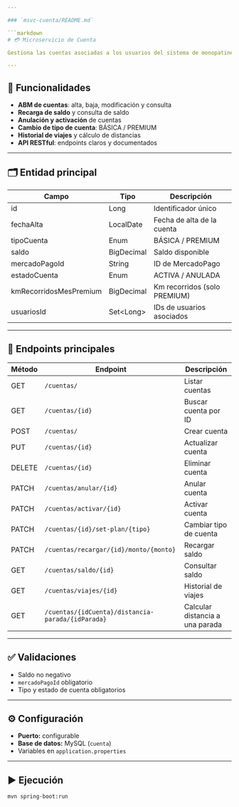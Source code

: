 ```yaml
---

### `msvc-cuenta/README.md`

```markdown
# 💳 Microservicio de Cuenta

Gestiona las cuentas asociadas a los usuarios del sistema de monopatines eléctricos.

---
```


## 🚀 Funcionalidades

- **ABM de cuentas**: alta, baja, modificación y consulta
- **Recarga de saldo** y consulta de saldo
- **Anulación y activación** de cuentas
- **Cambio de tipo de cuenta**: BÁSICA / PREMIUM
- **Historial de viajes** y cálculo de distancias
- **API RESTful**: endpoints claros y documentados

---

## 🗂️ Entidad principal

| Campo                  | Tipo         | Descripción                          |
|------------------------|--------------|--------------------------------------|
| id                     | Long         | Identificador único                  |
| fechaAlta              | LocalDate    | Fecha de alta de la cuenta           |
| tipoCuenta             | Enum         | BÁSICA / PREMIUM                     |
| saldo                  | BigDecimal   | Saldo disponible                     |
| mercadoPagoId          | String       | ID de MercadoPago                    |
| estadoCuenta           | Enum         | ACTIVA / ANULADA                     |
| kmRecorridosMesPremium | BigDecimal   | Km recorridos (solo PREMIUM)         |
| usuariosId             | Set\<Long\>  | IDs de usuarios asociados            |

---

## 📡 Endpoints principales

| Método | Endpoint                                      | Descripción                        |
|--------|-----------------------------------------------|------------------------------------|
| GET    | `/cuentas/`                                   | Listar cuentas                     |
| GET    | `/cuentas/{id}`                               | Buscar cuenta por ID               |
| POST   | `/cuentas/`                                   | Crear cuenta                       |
| PUT    | `/cuentas/{id}`                               | Actualizar cuenta                  |
| DELETE | `/cuentas/{id}`                               | Eliminar cuenta                    |
| PATCH  | `/cuentas/anular/{id}`                        | Anular cuenta                      |
| PATCH  | `/cuentas/activar/{id}`                       | Activar cuenta                     |
| PATCH  | `/cuentas/{id}/set-plan/{tipo}`               | Cambiar tipo de cuenta             |
| PATCH  | `/cuentas/recargar/{id}/monto/{monto}`        | Recargar saldo                     |
| GET    | `/cuentas/saldo/{id}`                         | Consultar saldo                    |
| GET    | `/cuentas/viajes/{id}`                        | Historial de viajes                |
| GET    | `/cuentas/{idCuenta}/distancia-parada/{idParada}` | Calcular distancia a una parada |

---

## ✅ Validaciones

- Saldo no negativo
- `mercadoPagoId` obligatorio
- Tipo y estado de cuenta obligatorios

---

## ⚙️ Configuración

- **Puerto:** configurable
- **Base de datos:** MySQL (`cuenta`)
- Variables en `application.properties`

---

## ▶️ Ejecución

```bash
mvn spring-boot:run